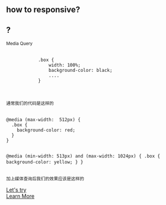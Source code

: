 ## how to responsive?

<section>
    <h2>?</h2>
    <small class="fragment">Media Query</small>
</section>
<section>
    <pre>
        <code class="css">
            .box {
                width: 100%;
                background-color: black;
                ....
            }
        </code>
    </pre>
    <small>通常我们的代码是这样的</small>
</section>
<section>
    <pre>
        <code class="css">
@media (max-width:  512px) {
  .box {
    background-color: red;
  }
}

@media (min-width: 513px) and (max-width: 1024px) {
  .box {
    background-color: yellow;
  }
}
        </code>
    </pre>
    <small>加上媒体查询后我们的效果应该是这样的</small>
</section>
<section>
    <a href="https://codepen.io/Gougougogogo/pen/jxZLOo?editors=1100" target="_blank">Let's try</a>
</section>
<section> 
    <a href="https://www.w3schools.com/cssref/css3_pr_mediaquery.asp" target="_blank">Learn More</a>
</section>